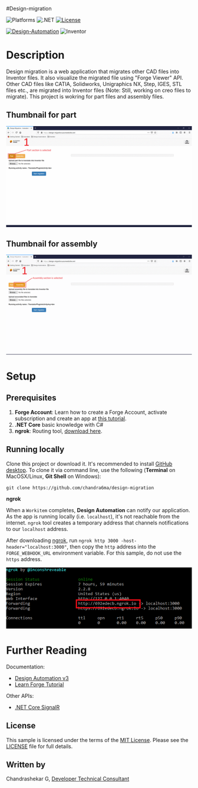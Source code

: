 #Design-migration

![Platforms](https://img.shields.io/badge/platform-Windows|MacOS-lightgray.svg)
![.NET](https://img.shields.io/badge/.NET%20Core-3.1-blue.svg)
[![License](http://img.shields.io/:license-MIT-blue.svg)](http://opensource.org/licenses/MIT)

[![Design-Automation](https://img.shields.io/badge/Design%20Automation-v3-green.svg)](http://developer.autodesk.com/)
![Inventor](https://img.shields.io/badge/Inventor-2021-yellow.svg)

# Description

Design migration is a web application that migrates other CAD files into Inventor files. It also visualize the migrated file using "Forge Viewer" API. Other CAD files like CATIA, Solidworks, Unigraphics NX, Step, IGES, STL files etc., are migrated into Inventor files (Note: Still, working on creo files to migrate). This project is wokring for part files and assembly files.

## Thumbnail for part

![thumbnail](thumbnail_part.gif)

## Thumbnail for assembly

![thumbnail](thumbnail_assy.gif)

# Setup

## Prerequisites

1. **Forge Account**: Learn how to create a Forge Account, activate subscription and create an app at [this tutorial](http://learnforge.autodesk.io/#/account/). 
2. **.NET Core** basic knowledge with C#
3. **ngrok**: Routing tool, [download here](https://ngrok.com/). 

## Running locally

Clone this project or download it. It's recommended to install [GitHub desktop](https://desktop.github.com/). To clone it via command line, use the following (**Terminal** on MacOSX/Linux, **Git Shell** on Windows):

    git clone https://github.com/chandra6ma/design-migration
    
**ngrok**

When a `Workitem` completes, **Design Automation** can notify our application. As the app is running locally (i.e. `localhost`), it's not reachable from the internet. `ngrok` tool creates a temporary address that channels notifications to our `localhost` address.

After downloading [ngrok](https://ngrok.com/), run `ngrok http 3000 -host-header="localhost:3000"`, then copy the `http` address into the `FORGE_WEBHOOK_URL` environment variable. For this sample, do not use the `https` address.

![](https://github.com/Autodesk-Forge/learn.forge.designautomation/blob/master/media/webapp/ngrok_setup.png)

# Further Reading

Documentation:

- [Design Automation v3](https://forge.autodesk.com/en/docs/design-automation/v3/developers_guide/overview/)
- [Learn Forge Tutorial](https://learnforge.autodesk.io/#/tutorials/modifymodels)

Other APIs:

- [.NET Core SignalR](https://docs.microsoft.com/en-us/aspnet/core/signalr/introduction?view=aspnetcore-2.2)

## License

This sample is licensed under the terms of the [MIT License](http://opensource.org/licenses/MIT). Please see the [LICENSE](LICENSE) file for full details.

## Written by

Chandrashekar G, [Developer Technical Consultant](http://forge.autodesk.com)
